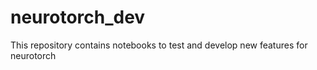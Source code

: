# neurotorch_dev
This repository contains notebooks to test and develop new features for neurotorch
